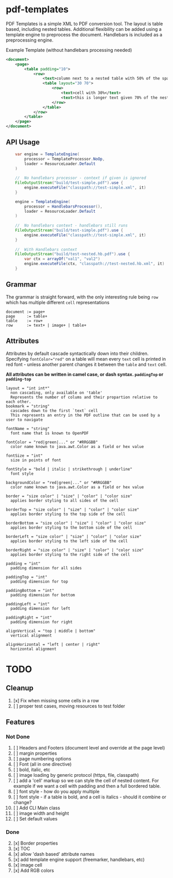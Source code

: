 # pdf-templates
PDF Templates is a simple XML to PDF conversion tool.  The layout 
is table based, including nested tables.  Additional flexibility 
can be added using a template engine to preprocess the document.
Handlebars is included as a preprocessing engine.

Example Template (without handlebars processing needed)
```xml
<document>
    <page>
        <table padding="10">
            <row>
                <text>column next to a nested table with 50% of the space</text>
                <table layout="30 70">
                    <row>
                        <text>cell with 30%</text>
                        <text>this is longer text given 70% of the nested table space</text>
                    </row>
                </table>
            </row>
        </table>
    </page>
</document>
```

## API Usage

```java
    var engine = TemplateEngine(
        processor = TemplateProcessor.NoOp,
        loader = ResourceLoader.Default
    )
        
    //  No handlebars processor - context if given is ignored
    FileOutputStream("build/test-simple.pdf").use {
        engine.executeFile("classpath://test-simple.xml", it)
    }

    engine = TemplateEngine(
        processor = HandlebarsProcessor(),
        loader = ResourceLoader.Default
    )    
        
    //  No handlebars context - handlebars still runs
    FileOutputStream("build/test-simple.pdf").use {
        engine.executeFile("classpath://test-simple.xml", it)
    }
        
    //  With Handlebars context
    FileOutputStream("build/test-nested.hb.pdf").use {
        var ctx = arrayOf("val1", "val2")
        engine.executeFile(ctx, "classpath://test-nested.hb.xml", it)
    }

```

## Grammar

The grammar is straight forward, with the only interesting rule being `row` 
which has multiple different `cell` representations

```
document := page+
page     := table+
table    := row+
row      := text+ | image+ | table+
```

## Attributes
Attributes by default cascade syntactically down into their children.  Specifying 
`fontColor="red"` on a table will mean every `text` cell is printed in red font - 
unless another parent changes it between the `table` and `text` cell.

**All attributes can be written in camel case, or dash syntax.  `paddingTop` or `padding-top`**

```
layout = "int int*"  
  non cascading, only available on 'table'
  Represents the number of colums and their propartion relative to each other.
bookmark = "string"
  cascades down to the first `text` cell
  This represents an entry in the PDF outline that can be used by a user to navigate 
  
fontName = "string"
  font name that is known to OpenPDF
  
fontColor = "red|green|..." or "#RRGGBB"
  color name known to java.awt.Color as a field or hex value
  
fontSize = "int"
  size in points of font
  
fontStyle = "bold | italic | strikethrough | underline"
  font style
  
backgroundColor = "red|green|..." or "#RRGGBB"
  color name known to java.awt.Color as a field or hex value

border = "size color" | "size" | "color" | "color size"
  applies border styling to all sides of the cell

borderTop = "size color" | "size" | "color" | "color size"
  applies border styling to the top side of the cell
  
borderBottom = "size color" | "size" | "color" | "color size"
  applies border styling to the bottom side of the cell
  
borderLeft = "size color" | "size" | "color" | "color size"
  applies border styling to the left side of the cell
  
borderRight = "size color" | "size" | "color" | "color size"
  applies border styling to the right side of the cell  
  
padding = "int"
  padding dimension for all sides
  
paddingTop = "int"
  padding dimension for top
  
paddingBottom = "int"
  padding dimension for bottom
  
paddingLeft = "int"
  padding dimension for left
  
paddingRight = "int"
  padding dimension for right

alignVertical = "top | middle | bottom"
  vertical alignment  
                            
alignHorizontal = "left | center | right"
  horizontal alignment                            
```


# TODO
## Cleanup
1. [x] Fix when missing some cells in a row
2. [ ] proper test cases, moving resources to test folder

## Features
### Not Done
1. [ ] Headers and Footers (document level and override at the page level)
2. [ ] margin properties
3. [ ] page numbering options
4. [ ] Font (all in one directive)
5. [ ] bold, italic, etc
6. [ ] image loading by generic protocol (https, file, classpath)
7. [ ] add a 'cell' markup so we can style the cell of nested content. 
For example if we want a cell with padding and then a full bordered table.
8. [ ] font style - how do you apply multiple
9. [ ] font style - if a table is bold, and a cell is italics - should it 
combine or change?
10. [ ] Add CLI Main class 
11. [ ] image width and height
12. [ ] Set default values

### Done
2. [x] Border properties
6. [x] TOC
14. [x] allow 'dash based' attribute names
15. [x] add template engine support (freemarker, handlebars, etc)
16. [x] image cell
17. [x] Add RGB colors

